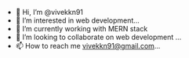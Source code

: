 - 👋 Hi, I’m @vivekkn91
- 👀 I’m interested in web development...
- 🌱 I’m currently working with MERN stack
- 💞️ I’m looking to collaborate on web development ...
- 📫 How to reach me vivekkn91@gmail.com...

<!---
vivekkn91/vivekkn91 is a ✨ special ✨ repository because its `README.md` (this file) appears on your GitHub profile.
You can click the Preview link to take a look at your changes.
--->
